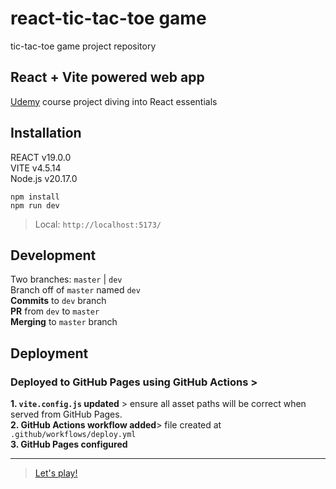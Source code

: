 # react-tic-tac-toe game
tic-tac-toe game project repository

## React + Vite powered web app
[Udemy](https://www.udemy.com/?srsltid=AfmBOoqKX5W7AXUUpPFscW3Dxo0OJqrNMgJkcs-PdbHAeO1DyshQzLSR) course project diving into React essentials


Installation
------------
REACT v19.0.0 <br>
VITE v4.5.14 <br>
Node.js v20.17.0 <br>

`npm install` <br>
`npm run dev` <br>
 > Local:   `http://localhost:5173/` <br>

Development
-----------
Two branches: `master` | `dev` <br>
Branch off of `master` named `dev` <br>
__Commits__ to `dev` branch <br>
__PR__ from `dev` to `master` <br>
__Merging__ to `master` branch <br>

Deployment
----------
### Deployed to GitHub Pages using GitHub Actions >
**1. `vite.config.js` updated** > ensure all asset paths will be correct when served from GitHub Pages. <br>
**2. GitHub Actions workflow added**> file created at `.github/workflows/deploy.yml` <br>
**3. GitHub Pages configured**<br>

---

> [Let's play!](https://pazcm.github.io/react-tic-tac-toe/)
